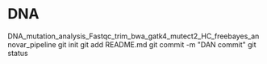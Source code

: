 # DNA
DNA_mutation_analysis_Fastqc_trim_bwa_gatk4_mutect2_HC_freebayes_annovar_pipeline
git init
git add README.md
git commit -m "DAN commit"
git status
